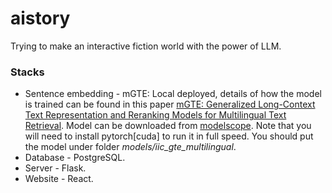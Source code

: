 # aistory

Trying to make an interactive fiction world with the power of LLM.


### Stacks

- Sentence embedding - mGTE: Local deployed, details of how the model is trained can be found in this paper 
[mGTE: Generalized Long-Context Text Representation and Reranking Models for Multilingual Text Retrieval](https://arxiv.org/abs/2407.19669). Model
can be downloaded from [modelscope](https://www.modelscope.cn/models/iic/gte_sentence-embedding_multilingual-base/files).
Note that you will need to install pytorch[cuda] to run it in full speed. You should put the model under folder 
*models/iic_gte_multilingual*.
- Database - PostgreSQL.
- Server - Flask.
- Website - React.